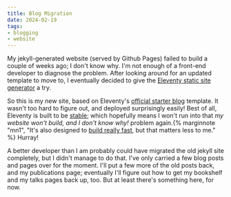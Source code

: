 ```yaml
---
title: Blog Migration
date: 2024-02-19
tags:
- blogging
- website
---
```


My jekyll-generated website (served by Github Pages) failed to build a couple of weeks ago; I don't know why. I'm not enough of a front-end developer to diagnose the problem. After looking around for an updated template to move to, I eventually decided to give the [Eleventy static site generator](https://www.11ty.dev/) a try.

So this is my new site, based on Eleventy's [official starter blog](https://github.com/11ty/eleventy-base-blog) template. It wasn't too hard to figure out, and deployed surprisingly easily! Best of all, Eleventy is built to be [stable](https://www.11ty.dev/blog/stability/); which hopefully means I won't run into that *my website won't build, and I don't know why!* problem again.{% marginnote "mn1", "It's also designed to [build really fast](https://www.11ty.dev/docs/performance/), but that matters less to me." %} Hurray!

A better developer than I am probably could have migrated the old jekyll site completely, but I didn't manage to do that. I've only carried a few blog posts and pages over for the moment. I'll put a few more of the old posts back, and my publications page; eventually I'll figure out how to get my bookshelf and my talks pages back up, too. But at least there's something here, for now.

